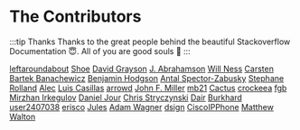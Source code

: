 # The Contributors

:::tip Thanks
Thanks to the great people behind the beautiful Stackoverflow Documentation :innocent:. All of you are good souls :100:
:::

[leftaroundabout](https://stackoverflow.com/users/745903/leftaroundabout) [Shoe](https://stackoverflow.com/users/493122/shoe) [David Grayson](https://stackoverflow.com/users/28128/david-grayson) [J. Abrahamson](https://stackoverflow.com/users/476408/j-abrahamson) [Will Ness](https://stackoverflow.com/users/849891/will-ness) [Carsten](https://stackoverflow.com/users/76051/carsten) [Bartek Banachewicz](https://stackoverflow.com/users/752976/bartek-banachewicz) [Benjamin Hodgson](https://stackoverflow.com/users/1523776/benjamin-hodgson) [Antal Spector-Zabusky](https://stackoverflow.com/users/237428/antal-spector-zabusky) [Stephane Rolland](https://stackoverflow.com/users/356440/stephane-rolland) [Alec](https://stackoverflow.com/users/3072788/alec) [Luis Casillas](https://stackoverflow.com/users/1094403/luis-casillas) [arrowd](https://stackoverflow.com/users/637669/arrowd) [John F. Miller](https://stackoverflow.com/users/163177/john-f-miller) [mb21](https://stackoverflow.com/users/214446/mb21) [Cactus](https://stackoverflow.com/users/477476/cactus) [crockeea](https://stackoverflow.com/users/925978/crockeea) [fgb](https://stackoverflow.com/users/298029/fgb) [Mirzhan Irkegulov](https://stackoverflow.com/users/596361/mirzhan-irkegulov) [Daniel Jour](https://stackoverflow.com/users/1116364/daniel-jour) [Chris Stryczynski](https://stackoverflow.com/users/1663462/chris-stryczynski) [Dair](https://stackoverflow.com/users/667648/dair) [Burkhard](https://stackoverflow.com/users/12860/burkhard) [user2407038](https://stackoverflow.com/users/2407038/user2407038) [erisco](https://stackoverflow.com/users/260584/erisco) [Jules](https://stackoverflow.com/users/1033027/jules) [Adam Wagner](https://stackoverflow.com/users/331473/adam-wagner) [dsign](https://stackoverflow.com/users/296827/dsign) [CiscoIPPhone](https://stackoverflow.com/users/70365/ciscoipphone) [Matthew Walton](https://stackoverflow.com/users/241544/matthew-walton) 